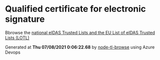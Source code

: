 # Qualified certificate for electronic signature 
 Bbrowse the [national eIDAS Trusted Lists and the EU List of eIDAS Trusted Lists (LOTL)](https://webgate.ec.europa.eu/tl-browser/#/) 
 
 
Generated at **Thu 07/08/2021  0:06:22.68** by [node-tl-browse](https://github.com/ymedlop/node-tl-browser) using Azure Devops 
